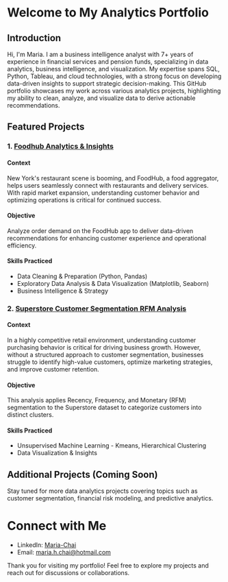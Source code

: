 # Welcome to My Analytics Portfolio

## Introduction
Hi, I'm Maria. I am a business intelligence analyst with 7+ years of experience in financial services and pension funds, specializing in data analytics, business intelligence, and visualization. My expertise spans SQL, Python, Tableau, and cloud technologies, with a strong focus on developing data-driven insights to support strategic decision-making. This GitHub portfolio showcases my work across various analytics projects, highlighting my ability to clean, analyze, and visualize data to derive actionable recommendations.

## Featured Projects

### 1. [Foodhub Analytics & Insights](https://github.com/mmmchai/foodhub)
#### Context
New York's restaurant scene is booming, and FoodHub, a food aggregator, helps users seamlessly connect with restaurants and delivery services. With rapid market expansion, understanding customer behavior and optimizing operations is critical for continued success.

#### Objective

Analyze order demand on the FoodHub app to deliver data-driven recommendations for enhancing customer experience and operational efficiency.

#### Skills Practiced

* Data Cleaning & Preparation (Python, Pandas)
* Exploratory Data Analysis & Data Visualization (Matplotlib, Seaborn)
* Business Intelligence & Strategy

### 2. [Superstore Customer Segmentation RFM Analysis](https://github.com/mmmchai/superstore-rfm-clustering)
#### Context
In a highly competitive retail environment, understanding customer purchasing behavior is critical for driving business growth. However, without a structured approach to customer segmentation, businesses struggle to identify high-value customers, optimize marketing strategies, and improve customer retention.

#### Objective

This analysis applies Recency, Frequency, and Monetary (RFM) segmentation to the Superstore dataset to categorize customers into distinct clusters. 

#### Skills Practiced

* Unsupervised Machine Learning - Kmeans, Hierarchical Clustering
* Data Visualization & Insights


## Additional Projects (Coming Soon)

Stay tuned for more data analytics projects covering topics such as customer segmentation, financial risk modeling, and predictive analytics.

# Connect with Me

* LinkedIn: [Maria-Chai](https://www.linkedin.com/in/maria-chai/)
* Email: maria.h.chai@hotmail.com

Thank you for visiting my portfolio! Feel free to explore my projects and reach out for discussions or collaborations.
